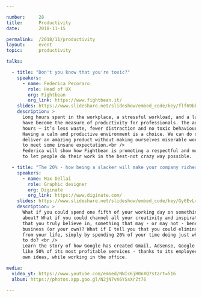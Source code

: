 ```yaml
---

number:     28
title:      Productivity
date:       2018-11-15

permalink:  /2018/11/productivity
layout:     event
topic:      productivity

talks:

  - title: "Don't you know that you're toxic?"
    speakers:
      - name: Federica Pecoraro
        role: Head of UX
        org: Fightbean
        org_link: https://www.fightbean.it/
    slides: https://www.slideshare.net/slideshow/embed_code/key/flf69bb7z1y0zI
    description: >
      Long hours spent in the workplace, a stressful workload, and a lack of free time
      have become the measure of productivity for professionals. The answer isn’t more
      hours — it’s less waste, fewer distraction and no toxic behaviours. <br />
      Having a calm and productive environment is a choice. We can do our best and
      deliver an amazing product without making ourselves miserable working like mad
      to meet some insane expectation.<br />
      Federica will show how Fightbean is promoting a respectful and meaningful culture
      to let people do their work in the best-not crazy way possible.

  - title: "The 20% - how being a slacker will make your company richer"
    speakers:
      - name: Max Dellai
        role: Graphic designer
        org: Diginate
        org_link: https://www.diginate.com/
    slides: https://www.slideshare.net/slideshow/embed_code/key/Gy6EvL4oujUqRU
    description: >
      What if you could spend one fifth of your working day on something you are passionate
      about? What if you could channel all your creativity and inspiration into something
      that you truly believe in, something that may - or may not - benefit your employer's
      business (or your own)? What if I tell you that you could eliminate procrastination
      from your life, simply by spending 20% of your time doing just what you really want
      to do? <br />
      Learn the story of how Google has created Gmail, Adsense, Google News and something
      like 50% of its most profitable services - thanks to its employees building on their
      own ideas, while working in the office.

media:
  video_yt: https://www.youtube.com/embed/NNIc6jH0nXQ?start=516
  album: https://photos.app.goo.gl/N2jN7vX6YSsXrZt76

---
```

